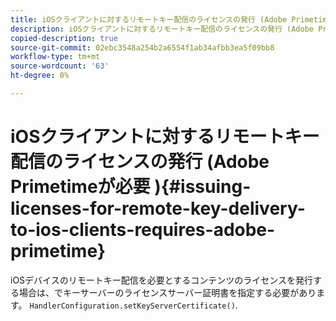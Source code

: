 ```yaml
---
title: iOSクライアントに対するリモートキー配信のライセンスの発行 (Adobe Primetimeが必要 )
description: iOSクライアントに対するリモートキー配信のライセンスの発行 (Adobe Primetimeが必要 )
copied-description: true
source-git-commit: 02ebc3548a254b2a6554f1ab34afbb3ea5f09bb8
workflow-type: tm+mt
source-wordcount: '63'
ht-degree: 0%

---
```


# iOSクライアントに対するリモートキー配信のライセンスの発行 (Adobe Primetimeが必要 ){#issuing-licenses-for-remote-key-delivery-to-ios-clients-requires-adobe-primetime}

iOSデバイスのリモートキー配信を必要とするコンテンツのライセンスを発行する場合は、でキーサーバーのライセンスサーバー証明書を指定する必要があります。 `HandlerConfiguration.setKeyServerCertificate()`.
